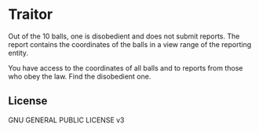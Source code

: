 # Traitor

Out of the 10 balls, one is disobedient and does not submit reports. The report contains the coordinates of the balls in a view range of the reporting entity.

You have access to the coordinates of all balls and to reports from those who obey the law. Find the disobedient one.

## License

GNU GENERAL PUBLIC LICENSE v3
